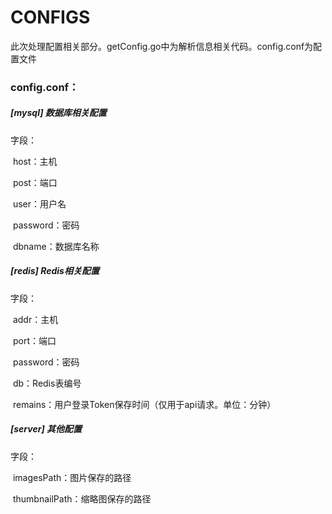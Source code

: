 # CONFIGS

此次处理配置相关部分。getConfig.go中为解析信息相关代码。config.conf为配置文件

### config.conf：

##### [mysql] 数据库相关配置

字段：

​	host：主机

​	post：端口

​	user：用户名

​	password：密码

​	dbname：数据库名称

##### [redis] Redis相关配置

字段：

​	addr：主机

​	port：端口

​	password：密码

​	db：Redis表编号

​	remains：用户登录Token保存时间（仅用于api请求。单位：分钟）

##### [server] 其他配置

字段：

​	imagesPath：图片保存的路径

​	thumbnailPath：缩略图保存的路径